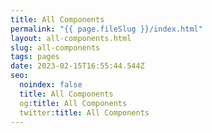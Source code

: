 ```yaml
---
title: All Components
permalink: "{{ page.fileSlug }}/index.html"
layout: all-components.html
slug: all-components
tags: pages
date: 2023-02-15T16:55:44.544Z
seo:
  noindex: false
  title: All Components
  og:title: All Components
  twitter:title: All Components
---
```

